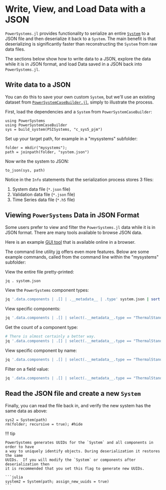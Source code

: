 # Write, View, and Load Data with a JSON

`PowerSystems.jl` provides functionality to serialize an entire [`System`](@ref) to a JSON
file and then deserialize it back to a `System`. The main benefit is that
deserializing is significantly faster than reconstructing the `System` from raw
data files.

The sections below show how to write data to a JSON, explore the data while it is in
JSON format, and load Data saved in a JSON back into `PowerSystems.jl`.

## Write data to a JSON

You can do this to save your own custom `System`, but we'll use an existing
dataset from
[`PowerSystemCaseBuilder.jl`](https://github.com/NREL-Sienna/PowerSystemCaseBuilder.jl),
simply to illustrate the process.

First, load the dependencies and a `System` from `PowerSystemCaseBuilder`:

```@repl serialize_data
using PowerSystems
using PowerSystemCaseBuilder
sys = build_system(PSISystems, "c_sys5_pjm")
```

Set up your target path, for example in a "mysystems" subfolder:

```@repl serialize_data
folder = mkdir("mysystems");
path = joinpath(folder, "system.json")
```

Now write the system to JSON:

```@repl serialize_data
to_json(sys, path)
```

Notice in the `Info` statements that the serialization process stores 3 files:

 1. System data file (`*.json` file)
 2. Validation data file (`*.json` file)
 3. Time Series data file (`*.h5` file)

## Viewing `PowerSystems` Data in JSON Format

Some users prefer to view and filter the `PowerSystems.jl` data while it is in JSON format.
There are many tools available to browse JSON data.

Here is an example [GUI tool](http://jsonviewer.stack.hu) that is available
online in a browser.

The command line utility [jq](https://stedolan.github.io/jq/) offers even more
features. Below are some example commands, called from the command line within the
"mysystems" subfolder:

View the entire file pretty-printed:

```zsh
jq . system.json
```

View the `PowerSystems` component types:

```zsh
jq '.data.components | .[] | .__metadata__ | .type' system.json | sort | uniq
```

View specific components:

```zsh
jq '.data.components | .[] | select(.__metadata__.type == "ThermalStandard")' system.json
```

Get the count of a component type:

```zsh
# There is almost certainly a better way.
jq '.data.components | .[] | select(.__metadata__.type == "ThermalStandard")' system.json | grep -c ThermalStandard
```

View specific component by name:

```zsh
jq '.data.components | .[] | select(.__metadata__.type == "ThermalStandard" and .name == "107_CC_1")' system.json
```

Filter on a field value:

```zsh
jq '.data.components | .[] | select(.__metadata__.type == "ThermalStandard" and .active_power > 2.3)' system.json
```

## Read the JSON file and create a new `System`

Finally, you can read the file back in, and verify the new system has the same data as above:

```@repl serialize_data
sys2 = System(path)
rm(folder; recursive = true); #hide
```

!!! tip
    
    PowerSystems generates UUIDs for the `System` and all components in order to have
    a way to uniquely identify objects. During deserialization it restores the same
    UUIDs.  If you will modify the `System` or components after deserialization then
    it is recommended that you set this flag to generate new UUIDs.
    
    ```julia
    system2 = System(path; assign_new_uuids = true)
    ```
